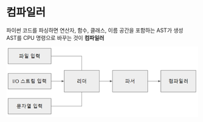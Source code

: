 # 컴파일러
파이썬 코드를 파싱하면 연산자, 함수, 클래스, 이름 공간을 포함하는 AST가 생성   
AST를 CPU 명령으로 바꾸는 것이 **컴파일러**

![컴파일 과정](../images/7_compiler/00_compile_process.png)  

